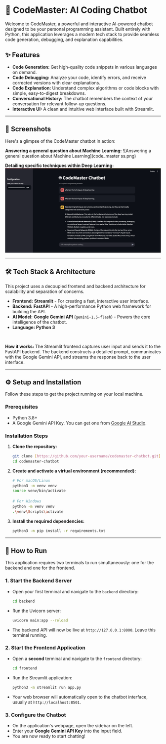 # 🤖 CodeMaster: AI Coding Chatbot

Welcome to CodeMaster, a powerful and interactive AI-powered chatbot designed to be your personal programming assistant. Built entirely with Python, this application leverages a modern tech stack to provide seamless code generation, debugging, and explanation capabilities.

## ✨ Features

-   **Code Generation:** Get high-quality code snippets in various languages on demand.
-   **Code Debugging:** Analyze your code, identify errors, and receive corrected versions with clear explanations.
-   **Code Explanation:** Understand complex algorithms or code blocks with simple, easy-to-digest breakdowns.
-   **Conversational History:** The chatbot remembers the context of your conversation for relevant follow-up questions.
-   **Interactive UI:** A clean and intuitive web interface built with Streamlit.

---

## 📸 Screenshots

Here's a glimpse of the CodeMaster chatbot in action:

**Answering a general question about Machine Learning:**
![Answering a general question about Machine Learning](code_master ss.png)

**Detailing specific techniques within Deep Learning:**
![Detailing specific techniques within Deep Learning](brave_screenshot_localhost.png)

---

## 🛠️ Tech Stack & Architecture

This project uses a decoupled frontend and backend architecture for scalability and separation of concerns.

-   **Frontend:** **Streamlit** - For creating a fast, interactive user interface.
-   **Backend:** **FastAPI** - A high-performance Python web framework for building the API.
-   **AI Model:** **Google Gemini API** (`gemini-1.5-flash`) - Powers the core intelligence of the chatbot.
-   **Language:** **Python 3**

<br>

**How it works:**
The Streamlit frontend captures user input and sends it to the FastAPI backend. The backend constructs a detailed prompt, communicates with the Google Gemini API, and streams the response back to the user interface.

---

## ⚙️ Setup and Installation

Follow these steps to get the project running on your local machine.

### Prerequisites

-   Python 3.8+
-   A Google Gemini API Key. You can get one from [Google AI Studio](https://aistudio.google.com/app/apikey).

### Installation Steps

1.  **Clone the repository:**
    ```bash
    git clone [https://github.com/your-username/codemaster-chatbot.git](https://github.com/your-username/codemaster-chatbot.git)
    cd codemaster-chatbot
    ```

2.  **Create and activate a virtual environment (recommended):**
    ```bash
    # For macOS/Linux
    python3 -m venv venv
    source venv/bin/activate

    # For Windows
    python -m venv venv
    .\venv\Scripts\activate
    ```

3.  **Install the required dependencies:**
    ```bash
    python3 -m pip install -r requirements.txt
    ```

---

## 🚀 How to Run

This application requires two terminals to run simultaneously: one for the backend and one for the frontend.

### 1. Start the Backend Server

-   Open your first terminal and navigate to the `backend` directory:
    ```bash
    cd backend
    ```
-   Run the Uvicorn server:
    ```bash
    uvicorn main:app --reload
    ```
-   The backend API will now be live at `http://127.0.0.1:8000`. Leave this terminal running.

### 2. Start the Frontend Application

-   Open a **second** terminal and navigate to the `frontend` directory:
    ```bash
    cd frontend
    ```
-   Run the Streamlit application:
    ```bash
    python3 -m streamlit run app.py
    ```
-   Your web browser will automatically open to the chatbot interface, usually at `http://localhost:8501`.

### 3. Configure the Chatbot

-   On the application's webpage, open the sidebar on the left.
-   Enter your **Google Gemini API Key** into the input field.
-   You are now ready to start chatting!
